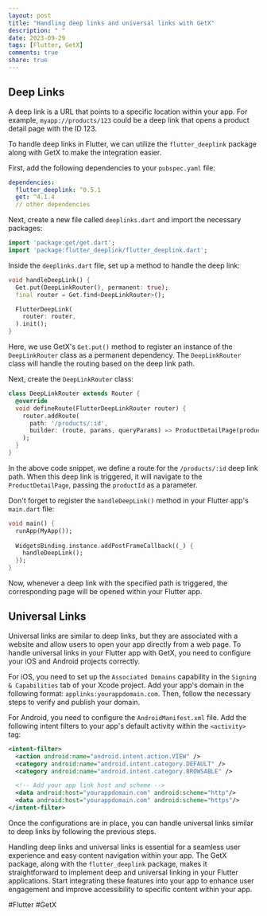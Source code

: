 ```yaml
---
layout: post
title: "Handling deep links and universal links with GetX"
description: " "
date: 2023-09-29
tags: [Flutter, GetX]
comments: true
share: true
---
```


## Deep Links
A deep link is a URL that points to a specific location within your app. For example, `myapp://products/123` could be a deep link that opens a product detail page with the ID 123.

To handle deep links in Flutter, we can utilize the `flutter_deeplink` package along with GetX to make the integration easier. 

First, add the following dependencies to your `pubspec.yaml` file:

```yaml
dependencies:
  flutter_deeplink: ^0.5.1
  get: ^4.1.4
  // other dependencies
```

Next, create a new file called `deeplinks.dart` and import the necessary packages:

```dart
import 'package:get/get.dart';
import 'package:flutter_deeplink/flutter_deeplink.dart';
```

Inside the `deeplinks.dart` file, set up a method to handle the deep link:

```dart
void handleDeepLink() {
  Get.put(DeepLinkRouter(), permanent: true);
  final router = Get.find<DeepLinkRouter>();

  FlutterDeepLink(
    router: router,
  ).init();
}
```

Here, we use GetX's `Get.put()` method to register an instance of the `DeepLinkRouter` class as a permanent dependency. The `DeepLinkRouter` class will handle the routing based on the deep link path.

Next, create the `DeepLinkRouter` class:

```dart
class DeepLinkRouter extends Router {
  @override
  void defineRoute(FlutterDeepLinkRouter router) {
    router.addRoute(
      path: '/products/:id',
      builder: (route, params, queryParams) => ProductDetailPage(productId: params['id'] as String),
    );
  }
}
```

In the above code snippet, we define a route for the `/products/:id` deep link path. When this deep link is triggered, it will navigate to the `ProductDetailPage`, passing the `productId` as a parameter.

Don't forget to register the `handleDeepLink()` method in your Flutter app's `main.dart` file:

```dart
void main() {
  runApp(MyApp());
  
  WidgetsBinding.instance.addPostFrameCallback((_) {
    handleDeepLink();
  });
}
```

Now, whenever a deep link with the specified path is triggered, the corresponding page will be opened within your Flutter app.

## Universal Links
Universal links are similar to deep links, but they are associated with a website and allow users to open your app directly from a web page. To handle universal links in your Flutter app with GetX, you need to configure your iOS and Android projects correctly.

For iOS, you need to set up the `Associated Domains` capability in the `Signing & Capabilities` tab of your Xcode project. Add your app's domain in the following format: `applinks:yourappdomain.com`. Then, follow the necessary steps to verify and publish your domain.

For Android, you need to configure the `AndroidManifest.xml` file. Add the following intent filters to your app's default activity within the `<activity>` tag:

```xml
<intent-filter>
  <action android:name="android.intent.action.VIEW" />
  <category android:name="android.intent.category.DEFAULT" />
  <category android:name="android.intent.category.BROWSABLE" />

  <!-- Add your app link host and scheme -->
  <data android:host="yourappdomain.com" android:scheme="http"/>
  <data android:host="yourappdomain.com" android:scheme="https"/>
</intent-filter>
```

Once the configurations are in place, you can handle universal links similar to deep links by following the previous steps.

Handling deep links and universal links is essential for a seamless user experience and easy content navigation within your app. The GetX package, along with the `flutter_deeplink` package, makes it straightforward to implement deep and universal linking in your Flutter applications. Start integrating these features into your app to enhance user engagement and improve accessibility to specific content within your app.

#Flutter #GetX